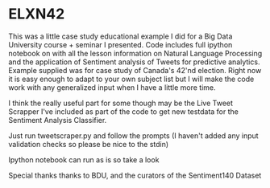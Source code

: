 # ELXN42
This was a little case study educational example I did for a Big Data University course + seminar I presented. Code includes full ipython notebook on with all the lesson information on Natural Language Processing and the application of Sentiment analysis of Tweets for predictive analytics. Example supplied was for case study of Canada's 42'nd election. Right now it is easy enough to adapt to your own subject list but I will make the code work with any generalized input when I have a little more time. 

I think the really useful part for some though may be the Live Tweet Scrapper I've included as part of the code to get new testdata for the Sentiment Analysis Classifier. 

Just run tweetscraper.py and follow the prompts (I haven't added any input validation checks so please be nice to the stdin) 

Ipython notebook can run as is so take a look

Special thanks thanks to BDU, and the curators of the Sentiment140 Dataset
